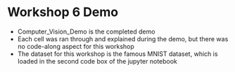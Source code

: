 # Workshop 6 Demo
- Computer_Vision_Demo is the completed demo
- Each cell was ran through and explained during the demo, but there was no code-along aspect for this workshop
- The dataset for this workshop is the famous MNIST dataset, which is loaded in the second code box of the jupyter notebook
